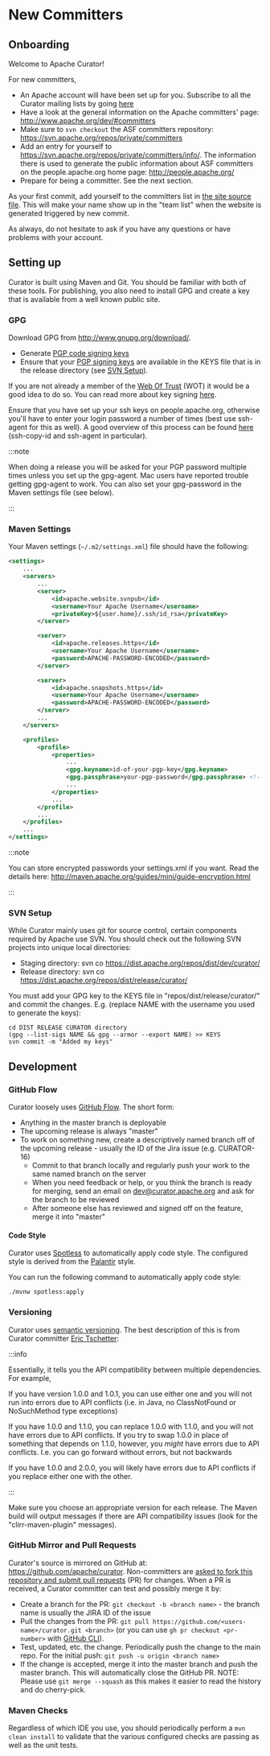 # New Committers

## Onboarding

Welcome to Apache Curator!

For new committers,

* An Apache account will have been set up for you. Subscribe to all the Curator mailing lists by going [here](index.md#mailing-list)
* Have a look at the general information on the Apache committers' page: http://www.apache.org/dev/#committers
* Make sure to `svn checkout` the ASF committers repository: https://svn.apache.org/repos/private/committers
* Add an entry for yourself to https://svn.apache.org/repos/private/committers/info/. The information there is used to generate the public information about ASF committers on the people.apache.org home page: http://people.apache.org/
* Prepare for being a committer. See the next section.

As your first commit, add yourself to the committers list in [the site source file](https://github.com/apache/curator-site/blob/main/src/components/Committers/index.tsx). This will make your name show up in the "team list" when the website is generated triggered by new commit.

As always, do not hesitate to ask if you have any questions or have problems with your account.

## Setting up

Curator is built using Maven and Git. You should be familiar with both of these tools. For publishing, you also need to install GPG and create a key that is available from a well known public site.

### GPG

Download GPG from http://www.gnupg.org/download/.

* Generate [PGP code signing keys](http://www.apache.org/dev/release-signing.html#generate)
* Ensure that your [PGP signing keys](http://www.apache.org/dev/release-signing.html#generate) are available in the KEYS file that is in the release directory (see [SVN Setup](#svn-setup)).

If you are not already a member of the [Web Of Trust](http://www.apache.org/dev/release-signing.html#web-of-trust) (WOT) it would be a good idea to do so. You can read more about key signing [here](http://people.apache.org/~henkp/sig/pgp-key-signing.txt).

Ensure that you have set up your ssh keys on people.apache.org, otherwise you'll have to enter your login password a number of times (best use ssh-agent for this as well). A good overview of this process can be found [here](http://www.thegeekstuff.com/2008/11/3-steps-to-perform-ssh-login-without-password-using-ssh-keygen-ssh-copy-id/) (ssh-copy-id and ssh-agent in particular).

:::note

When doing a release you will be asked for your PGP password multiple times unless you set up the gpg-agent. Mac users have reported trouble getting gpg-agent to work. You can also set your gpg-password in the Maven settings file (see below).

:::

### Maven Settings

Your Maven settings (`~/.m2/settings.xml`) file should have the following:

```xml
<settings>
    ...
    <servers>
        ...
        <server>
            <id>apache.website.svnpub</id>
            <username>Your Apache Username</username>
            <privateKey>${user.home}/.ssh/id_rsa</privateKey>
        </server>

        <server>
            <id>apache.releases.https</id>
            <username>Your Apache Username</username>
            <password>APACHE-PASSWORD-ENCODED</password>
        </server>

        <server>
            <id>apache.snapshots.https</id>
            <username>Your Apache Username</username>
            <password>APACHE-PASSWORD-ENCODED</password>
        </server>
        ...
    </servers>

    <profiles>
        <profile>
            <properties>
                ...
    	        <gpg.keyname>id-of-your-pgp-key</gpg.keyname>
                <gpg.passphrase>your-pgp-password</gpg.passphrase> <!-- use this if pgp-agent doesn't work for you -->
                ...
            </properties>
            ...
        </profile>
        ...
    </profiles>
    ...
</settings>
```

:::note

You can store encrypted passwords your settings.xml if you want. Read the details here: http://maven.apache.org/guides/mini/guide-encryption.html

:::

### SVN Setup

While Curator mainly uses git for source control, certain components required by Apache use SVN. You should check out the following SVN projects into unique local directories:

* Staging directory: svn co https://dist.apache.org/repos/dist/dev/curator/
* Release directory: svn co https://dist.apache.org/repos/dist/release/curator/

You must add your GPG key to the KEYS file in "repos/dist/release/curator/" and commit the changes. E.g. (replace NAME with the username you used to generate the keys):

```shell
cd DIST RELEASE CURATOR directory
(gpg --list-sigs NAME && gpg --armor --export NAME) >> KEYS
svn commit -m "Added my keys"
```

## Development

### GitHub Flow

Curator loosely uses [GitHub Flow](http://scottchacon.com/2011/08/31/github-flow.html). The short form:

* Anything in the master branch is deployable
* The upcoming release is always "master"
* To work on something new, create a descriptively named branch off of the upcoming release - usually the ID of the Jira issue (e.g. CURATOR-16)
  * Commit to that branch locally and regularly push your work to the same named branch on the server
  * When you need feedback or help, or you think the branch is ready for merging, send an email on dev@curator.apache.org and ask for the branch to be reviewed
  * After someone else has reviewed and signed off on the feature, merge it into "master"

#### Code Style

Curator uses [Spotless](https://github.com/diffplug/spotless) to automatically apply code style. The configured style is derived from the [Palantir](https://github.com/palantir/palantir-java-format) style.

You can run the following command to automatically apply code style:

```shell
./mvnw spotless:apply
```

### Versioning

Curator uses [semantic versioning](http://semver.org/). The best description of this is from Curator committer [Eric Tschetter](http://www.quora.com/What-is-semantic-versioning):

:::info

Essentially, it tells you the API compatibility between multiple dependencies. For example,

If you have version 1.0.0 and 1.0.1, you can use either one and you will not run into errors due to API conflicts (i.e. in Java, no ClassNotFound or NoSuchMethod type exceptions)

If you have 1.0.0 and 1.1.0, you can replace 1.0.0 with 1.1.0, and you will not have errors due to API conflicts. If you try to swap 1.0.0 in place of something that depends on 1.1.0, however, you *might* have errors due to API conflicts. I.e. you can go forward without errors, but not backwards

If you have 1.0.0 and 2.0.0, you will likely have errors due to API conflicts if you replace either one with the other.

:::

Make sure you choose an appropriate version for each release. The Maven build will output messages if there are API compatibility issues (look for the "clirr-maven-plugin" messages).

### GitHub Mirror and Pull Requests

Curator's source is mirrored on GitHub at: https://github.com/apache/curator. Non-committers are [asked to fork this repository and submit pull requests](submitting-pull-requests.md) (PR) for changes. When a PR is received, a Curator committer can test and possibly merge it by:

* Create a branch for the PR: `git checkout -b <branch name>` - the branch name is usually the JIRA ID of the issue
* Pull the changes from the PR: `git pull https://github.com/<users-name>/curator.git <branch>` (or you can use `gh pr checkout <pr-number>` with [GitHub CLI](https://cli.github.com/)).
* Test, updated, etc. the change. Periodically push the change to the main repo. For the initial push: `git push -u origin <branch name>`
* If the change is accepted, merge it into the master branch and push the master branch. This will automatically close the GitHub PR. NOTE: Please use `git merge --squash` as this makes it easier to read the history and do cherry-pick.

### Maven Checks

Regardless of which IDE you use, you should periodically perform a `mvn clean install` to validate that the various configured checks are passing as well as the unit tests.
